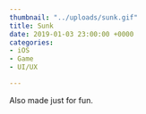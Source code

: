 ```yaml
---
thumbnail: "../uploads/sunk.gif"
title: Sunk
date: 2019-01-03 23:00:00 +0000
categories:
- iOS
- Game
- UI/UX

---
```

Also made just for fun.